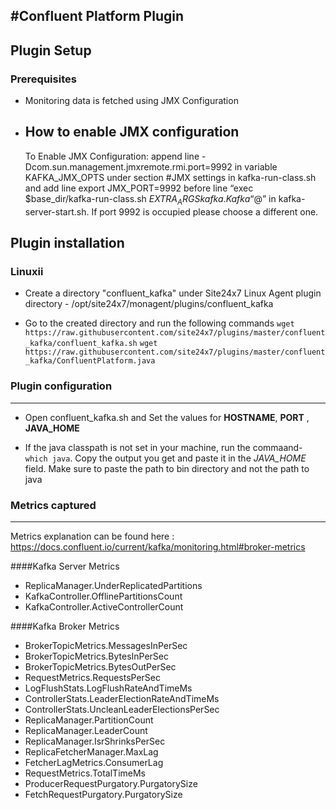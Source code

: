 #Confluent Platform Plugin
---

## Plugin Setup

### Prerequisites
* Monitoring data is fetched using JMX Configuration

* How to enable JMX configuration
    ---
    
    To Enable JMX Configuration: append line -Dcom.sun.management.jmxremote.rmi.port=9992 in variable KAFKA_JMX_OPTS under section #JMX settings in kafka-run-class.sh and add line export JMX_PORT=9992 before line “exec $base_dir/kafka-run-class.sh $EXTRA_ARGS kafka.Kafka “$@” in kafka-server-start.sh. If port 9992 is occupied please choose a different one.


## Plugin installation

### Linuxii
* Create a directory "confluent_kafka" under Site24x7 Linux Agent plugin directory - /opt/site24x7/monagent/plugins/confluent_kafka

* Go to the created directory and run the following commands
    `wget https://raw.githubusercontent.com/site24x7/plugins/master/confluent_kafka/confluent_kafka.sh`
    `wget https://raw.githubusercontent.com/site24x7/plugins/master/confluent_kafka/ConfluentPlatform.java`


### Plugin configuration
---
* Open confluent_kafka.sh and Set the values for **HOSTNAME**, **PORT** , **JAVA_HOME**

* If the java classpath is not set in your machine, run the commaand- `which java`. Copy the output you get and paste it in the *JAVA_HOME* field. Make sure to paste the path to bin directory and not the path to java

### Metrics captured
---

Metrics explanation can be found here : https://docs.confluent.io/current/kafka/monitoring.html#broker-metrics

####Kafka Server Metrics
* ReplicaManager.UnderReplicatedPartitions
* KafkaController.OfflinePartitionsCount
* KafkaController.ActiveControllerCount

####Kafka Broker Metrics
* BrokerTopicMetrics.MessagesInPerSec
* BrokerTopicMetrics.BytesInPerSec
* BrokerTopicMetrics.BytesOutPerSec
* RequestMetrics.RequestsPerSec
* LogFlushStats.LogFlushRateAndTimeMs
* ControllerStats.LeaderElectionRateAndTimeMs
* ControllerStats.UncleanLeaderElectionsPerSec
* ReplicaManager.PartitionCount
* ReplicaManager.LeaderCount
* ReplicaManager.IsrShrinksPerSec
* ReplicaFetcherManager.MaxLag
* FetcherLagMetrics.ConsumerLag
* RequestMetrics.TotalTimeMs
* ProducerRequestPurgatory.PurgatorySize
* FetchRequestPurgatory.PurgatorySize
